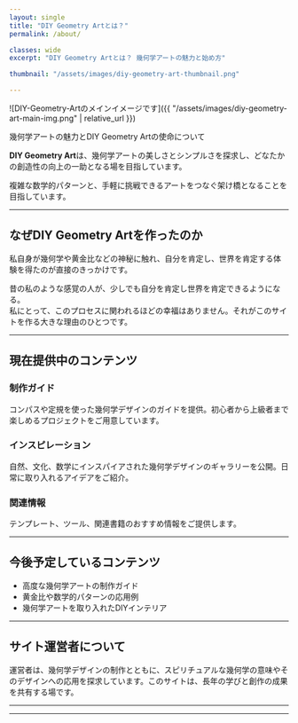 ```yaml
---
layout: single
title: "DIY Geometry Artとは？"
permalink: /about/

classes: wide
excerpt: "DIY Geometry Artとは？ 幾何学アートの魅力と始め方"

thumbnail: "/assets/images/diy-geometry-art-thumbnail.png"

---
```

![DIY-Geometry-Artのメインイメージです]({{ "/assets/images/diy-geometry-art-main-img.png" | relative_url }})

幾何学アートの魅力とDIY Geometry Artの使命について

**DIY Geometry Art**は、幾何学アートの美しさとシンプルさを探求し、どなたかの創造性の向上の一助となる場を目指しています。  

複雑な数学的パターンと、手軽に挑戦できるアートをつなぐ架け橋となることを目指しています。  

---

## なぜDIY Geometry Artを作ったのか
私自身が幾何学や黄金比などの神秘に触れ、自分を肯定し、世界を肯定する体験を得たのが直接のきっかけです。  

昔の私のような感覚の人が、少しでも自分を肯定し世界を肯定できるようになる。  
私にとって、このプロセスに関われるほどの幸福はありません。それがこのサイトを作る大きな理由のひとつです。

---

## 現在提供中のコンテンツ
### 制作ガイド
コンパスや定規を使った幾何学デザインのガイドを提供。初心者から上級者まで楽しめるプロジェクトをご用意しています。

### インスピレーション
自然、文化、数学にインスパイアされた幾何学デザインのギャラリーを公開。日常に取り入れるアイデアをご紹介。

### 関連情報
テンプレート、ツール、関連書籍のおすすめ情報をご提供します。

---

## 今後予定しているコンテンツ
- 高度な幾何学アートの制作ガイド
- 黄金比や数学的パターンの応用例
- 幾何学アートを取り入れたDIYインテリア

---

## サイト運営者について

運営者は、幾何学デザインの制作とともに、スピリチュアルな幾何学の意味やそのデザインへの応用を探求しています。このサイトは、長年の学びと創作の成果を共有する場です。

---
<!-- 
## お問い合わせ

皆さんの作品や質問、または今後取り上げてほしいトピックの提案など、ぜひお気軽にご連絡ください。

- **メール:** contact@diygeometryart.com
- **Instagram:** [@diygeometryart](https://www.instagram.com/diygeometryart)
- **Twitter:** [@diygeometryart](https://twitter.com/diygeometryart)
-->
---